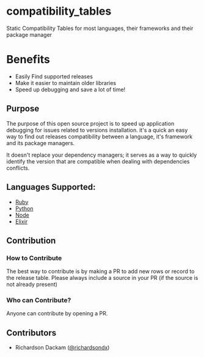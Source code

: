 # compatibility_tables
Static Compatibility Tables for most languages, their frameworks and their package manager

# Benefits
- Easily Find supported releases
- Make it easier to maintain older libraries
- Speed up debugging and save a lot of time!

## Purpose
The purpose of this open source project is to speed up application debugging for issues related to versions installation. it's a quick an easy way to find out releases compatibility between a language, it's framework and its package managers.

It doesn't replace your dependency managers; it serves as a way to quickly identify the version that are compatible when dealing with dependencies conflicts.

## Languages Supported:
- [Ruby](https://github.com/richardsondx/compatibility_tables/blob/main/RUBY.md)
- [Python](https://github.com/richardsondx/compatibility_tables/blob/main/PYTHON.md)
- [Node](https://github.com/richardsondx/compatibility_tables/blob/main/NODE.md)
- [Elixir](https://github.com/richardsondx/compatibility_tables/blob/main/ELIXIR.md)

## Contribution


### How to Contribute 

The best way to contribute is by making a PR to add new rows or record to the release table. Please always include a source in your PR (if the source is not already present) 

### Who can Contribute? 

Anyone can contribute by opening a PR.

## Contributors

- Richardson Dackam ([@richardsondx](https://twitter.com/richardsondx))

